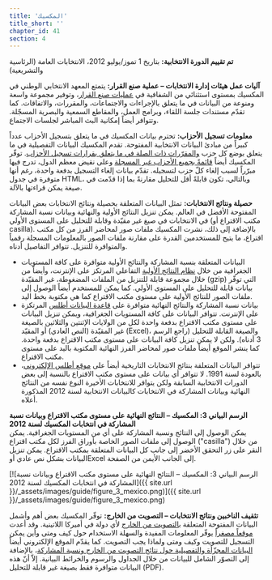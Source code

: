 ```yaml
---
title: 'المكسيك'
title_short: ''
chapter_id: 41
section: 4
---
```


**تم تقييم الدورة الانتخابية:** بتاريخ 1 تموز/يوليو 2012، الانتخابات العامة (الرئاسية والتشريعية)

**آليات عمل هيئات إدارة الانتخابات – عملية صنع القرار:** يتمتع المعهد الانتخابي الوطني في المكسيك بمستوى استثنائي من الشفافية في [عمليات صنع القرار](http://www.ine.mx/archivos3/portal/historico/contenido/Sesiones_del_CG/)، وتوفير مجموعة واسعة ومنوعة من البيانات في ما يتعلق بالإجراءات والاجتماعات، والمقررات، والاتفاقات. كما تقدّم مستندات جلسة اللقاء، وبرامج العمل، والمقاطع السمعية والبصرية المسجّلة. وتتوافر أيضاً إمكانية البث المباشر لجلسات الاجتماع.

**معلومات تسجيل الأحزاب:** تحترم بيانات المكسيك في ما يتعلق بتسجيل الأحزاب عدداً كبيراً من مبادئ البيانات الانتخابية المفتوحة. تقدم المكسيك البيانات التفصيلية في ما يتعلق بوضع كل حزب [والمقرّرات ذات الصلة في ما يتعلق بقرارات تسجيل الأحزاب](http://www.ine.mx/archivos3/portal/historico/contenido/Partidos_politicos_en_formacion/). توفّر المكسيك أيضاً [قائمةً بجميع الأحزاب غير المسجلة](http://www.ine.mx/archivos3/portal/historico/contenido/Historico_sobre_perdida_de_registro/) وعلى نقيض معظم الدول، تدرج فيها مبرّراً لسبب إلغاء كلّ حزب لتسجيله. تقدّم بيانات إلغاء التسجيل بدفعة واحدة، رغم أنها متوفرة في جدول HTML، وبالتالي، تكون قابلةً أقل للتحليل مقارنةً بما إذا قدّمت في صيغة يمكن قراءتها بالآلة.

**حصيلة ونتائج الانتخابات:** تمثل البيانات المتعلقة بحصيلة ونتائج الانتخابات بعض البيانات المفتوحة الأفضل في العالم. يمكن تنزيل النتائج الأولية والنهائية وبيانات نسبة المشاركة في الانتخابات في صيغ غير مقيّدة وقابلة للتحليل على المستوى الأولي (مكتب الاقتراع أو casilla). بالإضافة إلى ذلك، نشرت المكسيك ملفات صور لمحاضر الفرز من كل مكتب اقتراع، ما يتيح للمستخدمين القدرة على مقارنة ملفات الصور بالمعلومات المسجلة رقمياً والمتوافرة للتنزيل. تتوافر التفاصيل أدناه.

- البيانات المتعلقة بنسبة المشاركة والنتائج الأولية متوافرة على كافة المستويات الجغرافية من خلال [نظام النتائج الأولية](https://prep2012.ife.org.mx/prep/introduccion.html) التفاعلي المرتكز على الإنترنت، وأيضاً من خلال مجموعة قابلة للتنزيل من الملفات المضغوطة، غير المقيّدة (gzip) التي توفّر بيانات قابلة للتحليل على المستوى الأولي. كما يمكن للمستخدم أيضاً الوصول إلى ملفات الصور للنتائج الأولية على مستوى مكتب الاقتراع كما هي مكتوبة بخط اليد.
- بيانات نسبة المشاركة والنتائج النهائية متوافرة على [قاعدة البيانات أطلس](http://siceef.ife.org.mx/pef2012/SICEEF2012.html) المرتكزة على الإنترنت. تتوافر البيانات على كافة المستويات الجغرافية، ويمكن تنزيل البيانات على مستوى مكتب الاقتراع بدفعة واحدة لكل من الولايات الإثنتين والثلاثين بالصيغة غير المقيّدة (النص العادي) أو المقيّد (Excel)، والصيغة القابلة للتحليل (راجع الرسم 3 أدناه). ولكن لا يمكن تنزيل كافة البيانات على مستوى مكتب الاقتراع بدفعة واحدة. كما ينشر الموقع أيضاً ملفات صور لمحاضر الفرز النهائية المكتوبة باليد على مستوى مكتب الاقتراع.
- تتوافر البيانات المتعلقة بنتائج الانتخابات التاريخية أيضاً على [موقع أطلس الإلكتروني](http://siceef.ife.org.mx/pef2012/SICEEF2012.html)، بالعودة لسنة 1991. لا تتوافر أي بيانات على مستوى مكتب الاقتراع بالنسبة إلى بعض الدورات الانتخابية السابقة ولكن يتوافر للانتخابات الأخيرة النوع نفسه من النتائج النهائية وبيانات المشاركة في الانتخابات كالبيانات الانتخابية لسنة 2012 المذكورة أعلاه.

**الرسم البياني 3: المكسيك – النتائج النهائية على مستوى مكتب الاقتراع وبيانات نسبة المشاركة في انتخابات المكسيك لسنة 2012**  
يمكن الوصول إلى النتائج ونسبة المشاركة على أي من المستويات الجغرافية. يمكن الوصول إلى ملفات الصور الخاصة بأوراق الفرز لكل مكتب اقتراع ("casilla") من خلال النقر على زر التحقق الأخضر إلى جانب كل البيانات المتعلقة بمكتب الاقتراع. يمكن تنزيل البيانات بشكل نص عادي أوExcel إلى الجانب الأيمن من الصفحة.

[![الرسم البياني 3: المكسيك – النتائج النهائية على مستوى مكتب الاقتراع وبيانات نسبة المشاركة في انتخابات المكسيك لسنة 2012]({{ site.url }}/\_assets/images/guide/figure_3_mexico.png)]({{ site.url }}/\_assets/images/guide/figure_3_mexico.png)

**تثقيف الناخبين ونتائج الانتخابات – التصويت من الخارج:** توفّر المكسيك بعض أهم وأشمل البيانات المفتوحة المتعلقة [بالتصويت من الخارج](http://www.votoextranjero.mx/) لأي دولة في أميركا اللاتينية. وقد أعدت [موقعاً مصغراً](http://www.votoextranjero.mx/) يوفّر المعلومات المفيدة والسهلة الاستخدام حول كيف ومتى وأين يمكن التسجيل للتصويت وكيف ومتى ولماذا يجب التصويت. كما يقدّم الموقع الإلكتروني أيضاً [البيانات المجزّأة والتفصيلية حول نتائج التصويت من الخارج ونسبة المشاركة](http://www.votoextranjero.mx/documents/10157/4fe7cd4d-8e67-487a-8b60-26ce0894e874)، بالإضافة إلى التصوّر الشامل للبيانات من خلال الجداول والرسوم والخرائط البيانية. إلاّ أنّ هذه البيانات متوافرة فقط بصيغة غير قابلة للتحليل (PDF).

